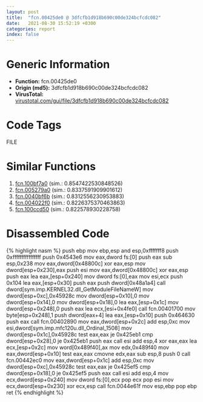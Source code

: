 ```yaml
---
layout: post
title:  "fcn.00425de0 @ 3dfcfb1d918b690c00de324bcfcdc082"
date:   2021-08-30 15:52:19 +0300
categories: report
index: false
---
```


# Generic Information
- **Function:** fcn.00425de0
- **Origin (md5):** 3dfcfb1d918b690c00de324bcfcdc082
- **VirusTotal:** [virustotal.com/gui/file/3dfcfb1d918b690c00de324bcfcdc082][virustotal_ref]

# Code Tags
<span class="tag" id="FILE">FILE</span>


# Similar Functions

1. [fcn.100bf7a0][similar_1_ref] (sim.: 0.8547422530848526)
2. [fcn.005279a0][similar_2_ref] (sim.: 0.8337591909901612)
3. [fcn.0040bf6b][similar_3_ref] (sim.: 0.8312556230953883)
4. [fcn.004022f0][similar_4_ref] (sim.: 0.8226375370463863)
5. [fcn.100ccd50][similar_5_ref] (sim.: 0.822578930228758)


# Disassembled Code

{% highlight nasm %}
push ebp
mov ebp,esp
and esp,0xfffffff8
push 0xffffffffffffffff
push 0x4543e6
mov eax,dword fs:[0]
push eax
sub esp,0x238
mov eax,dword[0x48800c]
xor eax,esp
mov dword[esp+0x230],eax
push esi
mov eax,dword[0x48800c]
xor eax,esp
push eax
lea eax,[esp+0x240]
mov dword fs:[0],eax
mov esi,ecx
push 0x104
lea eax,[esp+0x30]
push eax
push dword[0x48a1a4]
call dword[sym.imp.KERNEL32.dll_GetModuleFileNameW]
mov dword[esp+0xc],0x45928c
mov dword[esp+0x10],0
mov dword[esp+0x14],0
mov dword[esp+0x18],0
lea eax,[esp+0x1c]
mov dword[esp+0x248],0
push eax
lea ecx,[esi+0x4fe0]
call fcn.00401700
mov byte[esp+0x248],1
push dword[eax+4]
lea eax,[esp+0x10]
push 0x464630
push eax
call fcn.00402890
mov eax,dword[esp+0x2c]
add esp,0xc
mov esi,dword[sym.imp.mfc120u.dll_Ordinal_1508]
mov dword[esp+0x1c],0x45928c
test eax,eax
je 0x425eb1
cmp dword[esp+0x28],0
je 0x425eb1
push eax
call esi
add esp,4
xor eax,eax
lea ecx,[esp+0x2c]
mov word[0x489f40],ax
mov edx,0x489f40
mov eax,dword[esp+0x10]
test eax,eax
cmovne edx,eax
sub esp,8
push 0
call fcn.00442ec0
mov eax,dword[esp+0x1c]
add esp,0xc
mov dword[esp+0xc],0x45928c
test eax,eax
je 0x425ef5
cmp dword[esp+0x18],0
je 0x425ef5
push eax
call esi
add esp,4
mov ecx,dword[esp+0x240]
mov dword fs:[0],ecx
pop ecx
pop esi
mov ecx,dword[esp+0x230]
xor ecx,esp
call fcn.0044e61f
mov esp,ebp
pop ebp
ret
{% endhighlight %}


[similar_1_ref]: /report/fcn.100bf7a0@a0ac129ff3ea4c0dfa9529c259a9502c
[similar_2_ref]: /report/fcn.005279a0@c60344b51fa39a329b92557d24ff7670
[similar_3_ref]: /report/fcn.0040bf6b@56a02334aea008c131d2741a089910fb
[similar_4_ref]: /report/fcn.004022f0@e2ba7f10eb234338a49853c34d7d9c56
[similar_5_ref]: /report/fcn.100ccd50@89dc67d2f980e8488f97b1bf8cb24258
[virustotal_ref]: https://www.virustotal.com/gui/file/3dfcfb1d918b690c00de324bcfcdc082